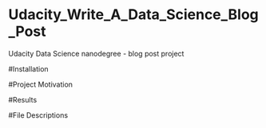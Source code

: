 # Udacity_Write_A_Data_Science_Blog_Post
Udacity Data Science nanodegree - blog post project

#Installation

#Project Motivation

#Results

#File Descriptions
